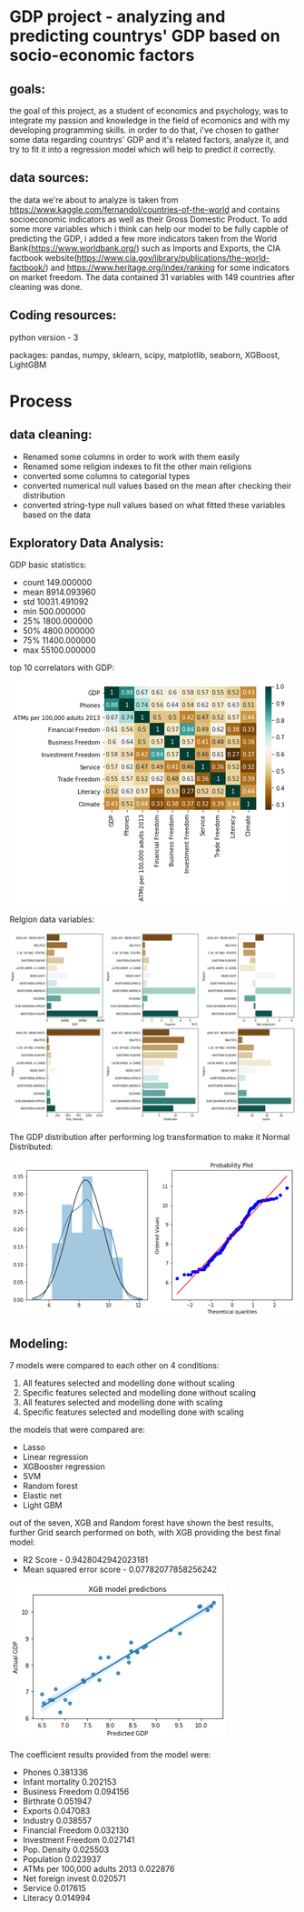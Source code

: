 # GDP project - analyzing and predicting countrys' GDP based on socio-economic factors
## goals:
the goal of this project, as a student of economics and psychology, was to integrate my passion and knowledge in the field of ecomonics and with my developing programming skills. 
in order to do that, i've chosen to gather some data regarding countrys' GDP and it's related factors, analyze it, and try to fit it into a regression model which will help to predict it correctly.

## data sources:
the data we're about to analyze is taken from https://www.kaggle.com/fernandol/countries-of-the-world and contains socioeconomic indicators as well as their Gross Domestic Product.
To add some more variables which i think can help our model to be fully capble of predicting the GDP, i added a few more indicators taken from the World Bank(https://www.worldbank.org/) such as Imports and Exports, the CIA factbook website(https://www.cia.gov/library/publications/the-world-factbook/) and https://www.heritage.org/index/ranking for some indicators on market freedom.
The data contained 31 variables with 149 countries after cleaning was done.

## Coding resources:
python version - 3

packages: pandas, numpy, sklearn, scipy, matplotlib, seaborn, XGBoost, LightGBM

# Process

## data cleaning:
* Renamed some columns in order to work with them easily
* Renamed some religion indexes to fit the other main religions
* converted some columns to categorial types
* converted numerical null values based on the mean after checking their distribution
* converted string-type null values based on what fitted these variables based on the data

## Exploratory Data Analysis:
GDP basic statistics:

* count      149.000000
* mean      8914.093960
* std      10031.491092
* min        500.000000
* 25%       1800.000000
* 50%       4800.000000
* 75%      11400.000000
* max      55100.000000



top 10 correlators with GDP:

![alt text](https://github.com/guyalmog2/GDP/blob/master/top_corr.png?raw=true)


Relgion data variables:

![alt text](https://github.com/guyalmog2/GDP/blob/master/Region.png?raw=true)


The GDP distribution after performing log transformation to make it Normal Distributed:

![alt text](https://github.com/guyalmog2/GDP/blob/master/GDP_Dist.png?raw=true)


## Modeling:

7 models were compared to each other on 4 conditions:
1) All features selected and modelling done without scaling
2) Specific features selected and modelling done without scaling
3) All features selected and modelling done with scaling
4) Specific features selected and modelling done with scaling

the models that were compared are:
* Lasso
* Linear regression
* XGBooster regression
* SVM 
* Random forest
* Elastic net
* Light GBM

out of the seven, XGB and Random forest have shown the best results, further Grid search performed on both, with XGB providing the best final model:
* R2 Score - 0.9428042942023181
* Mean squared error score - 0.07782077858256242

![alt text](https://github.com/guyalmog2/GDP/blob/master/Regression_plot.png?raw=true)


The coefficient results provided from the model were:

* Phones	0.381336
* Infant mortality	0.202153
* Business Freedom	0.094156
* Birthrate	0.051947
* Exports	0.047083
* Industry	0.038557
* Financial Freedom	0.032130
* Investment Freedom	0.027141
* Pop. Density	0.025503
* Population	0.023937
* ATMs per 100,000 adults 2013	0.022876
* Net foreign invest	0.020571
* Service	0.017615
* Literacy	0.014994
